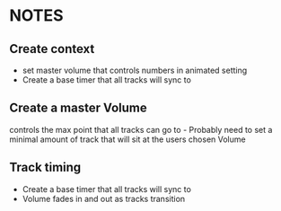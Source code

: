 # NOTES

## Create context

- set master volume that controls numbers in animated setting
- Create a base timer that all tracks will sync to

## Create a master Volume

controls the max point that all tracks can go to
        - Probably need to set a minimal amount of track that will sit at the users chosen Volume
  
## Track timing

- Create a base timer that all tracks will sync to
- Volume fades in and out as tracks transition
  



